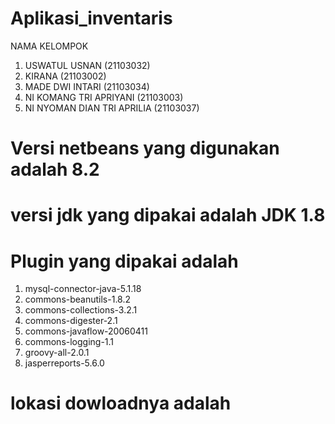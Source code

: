 # Aplikasi_inventaris

NAMA KELOMPOK
1. USWATUL USNAN (21103032)
2. KIRANA (21103002)
3. MADE DWI INTARI (21103034)
4. NI KOMANG TRI APRIYANI (21103003)
5. NI NYOMAN DIAN TRI APRILIA (21103037) 

# Versi netbeans yang digunakan adalah 8.2
# versi jdk yang dipakai adalah JDK 1.8
# Plugin yang dipakai adalah 
 1. mysql-connector-java-5.1.18
 2. commons-beanutils-1.8.2
 3. commons-collections-3.2.1
 4. commons-digester-2.1
 5. commons-javaflow-20060411
 6. commons-logging-1.1
 7. groovy-all-2.0.1
 8. jasperreports-5.6.0
# lokasi dowloadnya adalah 
